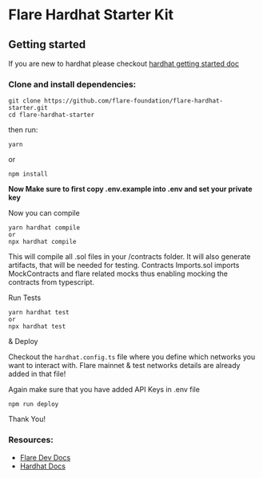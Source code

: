 # Flare Hardhat Starter Kit

## Getting started

If you are new to hardhat please checkout [hardhat getting started doc](https://hardhat.org/hardhat-runner/docs/getting-started#overview)

### Clone and install dependencies:

```
git clone https://github.com/flare-foundation/flare-hardhat-starter.git
cd flare-hardhat-starter
```
then run:


```
yarn
```
or 
```
npm install
```


**Now Make sure to first copy .env.example into .env and set your private key**

Now you can compile

```
yarn hardhat compile
or 
npx hardhat compile
```

This will compile all .sol files in your /contracts folder. It will also generate artifacts, that will be needed for testing. Contracts Imports.sol imports MockContracts and flare related mocks thus enabling mocking the contracts from typescript.

Run Tests
```
yarn hardhat test
or 
npx hardhat test
```

& Deploy

Checkout the ```hardhat.config.ts``` file where you define which networks you want to interact with. Flare mainnet & test networks details are already added in that file!

Again make sure that you have added API Keys in .env file

```
npm run deploy
```

Thank You!
### Resources:
- [Flare Dev Docs](https://docs.flare.network/dev/)
- [Hardhat Docs](https://hardhat.org/docs)

